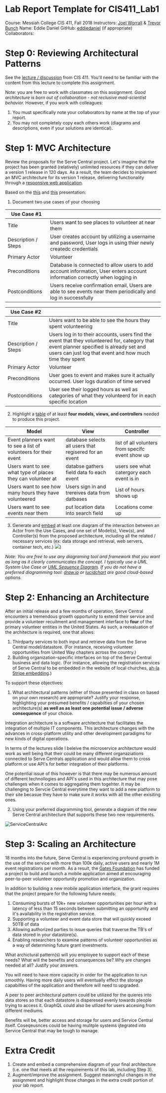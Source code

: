 # Lab Report Template for CIS411_Lab1
Course: Messiah College CIS 411, Fall 2018
Instructors: [Joel Worrall](https://github.com/tangollama) & [Trevor Bunch](https://github.com/trevordbunch)
Name: Eddie Daniel
GitHub: [eddiedaniel](https://github.com/YOUR_HANDLE)
(if appropriate) Collaborators:


# Step 0: Reviewing Architectural Patterns
See the [lecture / discussion](https://docs.google.com/presentation/d/1nUcy63FWPFYO3OJmERJpMjEtdaFtaIBbuUkpmNRVRas/edit#slide=id.g45345bd5ea_0_136) from CIS 411. You'll need to be familiar with the content from this lecture to complete this assignment.

Note: you are free to work with classmates on this assignment. _Good architecture is born out of collaboration - not reclusive mad-scientist behavior._ However, if you work with colleagues:

1. You must specifically note your collaborators by name at the top of your report.
2. You may not completely copy each others work (diagrams and descriptions, even if your solutions are identical).

# Step 1: MVC Architecture
Review the proposals for the Serve Central project. Let's imagine that the project has been granted (relatively) unlimited resources if they can deliver a version 1 release in 120 days. As a result, the team decides to implement an MVC architecture for its version 1 release, delivering functionality through a [responsive web application](https://en.wikipedia.org/wiki/Responsive_web_design). 

Based on the [this](https://docs.google.com/presentation/d/1UnU0xU0wF1l8pAB8trtLpdM0yuskx66jTFJzd64nsjU/edit#slide=id.g439b9c6866_2_53) and [this](https://docs.google.com/presentation/d/1-VZfAFoBVr6ijNepKAtRA7JoAQsV2Jlbf2l1WPDMhI0/edit) presentation:

1) Document two use cases of your choosing

| Use Case #1 | |
|---|---|
| Title | Users want to see places to volunteer at near them |
| Description / Steps | User creates account by utilizing a username and password, User logs in using thier newly createdc credentials|
| Primary Actor | Volunteer |
| Preconditions | Database is connected to allow users to add account information, User enters account information correctly when logging in |
| Postconditions | Users receive confirmation email, Users are able to see events near them periodically and log in successfully|

| Use Case #2 |  |
|---|---|
| Title | Users want to be able to see the hours they spent volunteering |
| Description / Steps | Users log in to their accounts, users find the event that they volunteered for, category that event planner specified is already set and users can just log that event and how much time they spent|
| Primary Actor |Volunteer |
| Preconditions | User goes to event and makes sure it actually occurred. User logs duration of time served|
| Postconditions | User see their logged hours as well as categories of what they volunteerd for in each specific location|


2) Highlight a [table](https://www.tablesgenerator.com/markdown_tables) of at least **four models, views, and controllers** needed to produce this project.

| Model| View| Controller |
|---|---|---|
| Event planners want to see a list of volunteers for their event|database selects all users that regisered for an event | list of all volunters from specifc event show up|
| Users want to see what type of places they can volunteer at | databse gathers field data fo each event| users see what catergory each event is in |
| Users want to see how many hours they have volunteered | Users sign in and trereives data from datbases | List of hours shows up |
| Users want to see events near them | put location data into search field | Locations come up |

3) Generate and [embed](https://github.com/adam-p/markdown-here/wiki/Markdown-Cheatsheet#images) at least one diagram of the interaction between an Actor from the Use Cases, and one set of Model(s), View(s), and Controller(s) from the proposed architecture, including all the related / necessary services (ex: data storage and retrieval, web servers, container tech, etc.)
<img src="MVCActor.jpg">)

_Note: You are free to use any diagraming tool and framework that you want as long as it clearly communicates the concept. I typically use a UML System Use Case or [UML Sequence Diagram](https://www.uml-diagrams.org/index-examples.html).  If you do not have a preferred diagramming tool: [draw.io](http://draw.io) or [lucidchart](http://lucidchart.com) are good cloud-based options._

# Step 2: Enhancing an Architecture
After an initial release and a few months of operation, Serve Central encounters a tremendous growth opportunity to extend their service and provide a volunteer recuitment and management interface to __four__ of the primary volunteer entities in the United States. As such, a reevaluation of the architecture is required, one that allows:

1. Thirdparty services to both input and retrieve data from the Serve Central model/datastore. (For instance, receiving volunteer opportunities from United Way chapters across the country.)
2. Building organization-specific interfaces on top of the Serve Central business and data logic. (For instance, allowing the registration services of Serve Central to be embedded in the website of local churches, [ah-la Stripe embedding](https://stripe.com/payments/elements).)

To support these objectives:
1. What architectural patterns (either of those presented in class on based on your own research) are appropriate? Justify your response, highlighting your presumed benefits / capabilties of your chosen architecture(s) **as well as as least one potential issue / adverse consequence** of your choice.

Integration architecture is a software architecture that facilitates the integration of multiple IT components. This architecture changes with the advances in cross-platform utility and other development paradigms for new kinds of digital operations.

In terms of the lectures slide I beleive the microservice architecture would work as well being that their could be many different organaziations connected to Serve Centrals application and would allow them to cross platform or use API's for better integration of their platforms.

One potential issue of this however is that there may be numerous amount of different technollogies and API's used in this architecture that may pose challenges when it comes to aggregating them togehter. It may be challenging to Servcie Central everytime they want to add a new platform to their site becasue they have to make sure it works with all the other exisiting ones.

2. Using your preferred diagramming tool, generate a diagram of the new Serve Central architecture that supports these two new requirements.

![ServiceCentralArc](ServiceCentralArc.jpg)





# Step 3: Scaling an Architecture
18 months into the future, Serve Central is experiencing profound growth in the use of the service with more than 100k daily, active users and nearly 1M event registrations per month. As a result, the [Gates Foundation](https://www.gatesfoundation.org/) has funded a project to build and launch a mobile application aimed at encouraging peer-to-peer volunteer opportunity promotion and organization. 

In addition to building a new mobile application interface, the grant requires that the project prepare for the following future needs:

1. Consuming bursts of 10k+ new volunteer opportunities per hour with a latency of less than 15 seconds between submitting an opportunity and it's availability in the registration service.
2. Supporting a volunteer and event data store that will quickly exceed 50TB of data
3. Allowing authorized parties to issue queries that traverse the TB's of data stored in your datastore(s).
4. Enabling researchers to examine patterns of volunteer opportunities as a way of determining future grant investments.

What archictural pattern(s) will you employee to support each of these needs? What will the benefits and consequences be? Why are changes needed at all? Justify your answers.

You will need to have more capacity in order for the application to run smoothly. Having more daily users will eventually effect the storage capabilties of the application and therefore will need to upgraded.  

A peer to peer architectural pattern could be utilized for the quieres into data stores so that each datastore is disperesed evenly towards pleople trying to access it. GraphQL could also be utlized for users accesing from different mediums. 

Benefits will be, better access and storage for users and Service Central itself. Coseqeusnces could be having mulitple systems ijtegrated into Service Central that may be tough to manage. 


# Extra Credit
1. Create and embed a comprehensive diagram of your final architecture (i.e. one that meets all the requirements of this lab, including Step 3).
2. Augment/improve the assignment. Suggest meaningful changes in the assignment and highlight those changes in the extra credit portion of your lab report.